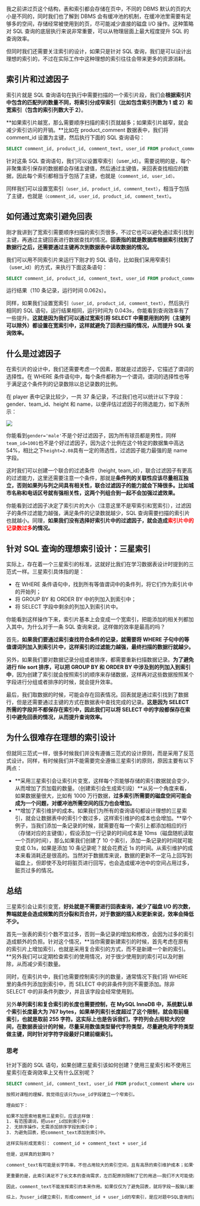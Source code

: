 我之前讲过页这个结构，表和索引都会存储在页中，不同的 DBMS 默认的页的大小是不同的，同时我们也了解到 DBMS 会有缓冲池的机制，在缓冲池里需要有足够多的空间，存储经常被使用到的页，尽可能减少直接的磁盘 I/O 操作。这种策略对 SQL 查询的底层执行来说非常重要，可以从物理层面上最大程度提升 SQL 的查询效率。

但同时我们还需要关注索引的设计，如果只是针对 SQL 查询，我们是可以设计出理想的索引的，不过在实际工作中这种理想的索引往往会带来更多的资源消耗。

## 索引片和过滤因子

索引片就是 SQL 查询语句在执行中需要扫描的一个索引片段，我们会**根据索引片中包含的匹配列的数量不同，将索引分成窄索引（比如包含索引列数为 1 或 2）和宽索引（包含的索引列数大于 2）**。

**如果索引片越宽，那么需要顺序扫描的索引页就越多；如果索引片越窄，就会减少索引访问的开销。**比如在 product_comment 数据表中，我们将 comment_id 设置为主键，然后执行下面的 SQL 查询语句：

```sql
SELECT comment_id, product_id, comment_text, user_id FROM product_comment WHERE user_id between 100001 and 100100
```

针对这条 SQL 查询语句，我们可以设置窄索引（user_id）。需要说明的是，每个非聚集索引保存的数据都会存储主键值，然后通过主键值，来回表查找相应的数据，因此每个索引都相当于包括了主键，也就是`（comment_id, user_id）。`

同样我们可以设置宽索引`（user_id, product_id, comment_text）`，相当于包括了主键，也就是`（comment_id, user_id, product_id, comment_text）`。

## 如何通过宽索引避免回表

刚才我讲到了宽索引需要顺序扫描的索引页很多，不过它也可以避免通过索引找到主键，再通过主键回表进行数据查找的情况。**回表指的就是数据库根据索引找到了数据行之后，还需要通过主键再次到数据表中读取数据的情况。**

我们可以用不同索引片来运行下刚才的 SQL 语句，比如我们采用窄索引（user_id）的方式，来执行下面这条语句：

```sql
SELECT comment_id, product_id, comment_text, user_id FROM product_comment WHERE user_id between 100001 and 100100
```

运行结果（110 条记录，运行时间 0.062s）。

同样，如果我们设置宽索引`（user_id, product_id, comment_text）`，然后执行相同的 SQL 语句，运行结果相同，运行时间为 0.043s，你能看到查询效率有了一些提升。**这就是因为我们可以通过宽索引将 SELECT 中需要用到的列（主键列可以除外）都设置在宽索引中，这样就避免了回表扫描的情况，从而提升 SQL 查询效率。**

## 什么是过滤因子

在索引片的设计中，我们还需要考虑一个因素，那就是过滤因子，它描述了谓词的选择性。在 WHERE 条件语句中，每个条件都称为一个谓词，谓词的选择性也等于满足这个条件列的记录数除以总记录数的比例。

在 player 表中记录比较少，一共 37 条记录，不过我们也可以统计以下字段：gender、team_id、height 和 name，以便评估过滤因子的筛选能力，如下表所示：

![](D:\Work\TyporaNotes\note\Sql\Mysql\SQL必知必会\pict\29-1.PNG)

你能看到`gender='male'`不是个好过滤因子，因为所有球员都是男性，同样`team_id=1001`也不是个好过滤因子，因为这个比例在这个特定的数据集中高达 54%，相比之下`height=2.08`具有一定的筛选性，过滤因子能力最强的是 name 字段。

这时我们可以创建一个联合的过滤条件（height, team_id），联合过滤因子有更高的过滤能力，这里还需要注意一个条件，那就是**条件列的关联性应该尽量相互独立，否则如果列与列之间具有相关性，联合过滤因子的能力就会下降很多。比如城市名称和电话区号就有强相关性，这两个列组合到一起不会加强过滤效果。**

你能看到过滤因子决定了索引片的大小（注意这里不是窄索引和宽索引），过滤因子的条件过滤能力越强，满足条件的记录数就越少，SQL 查询需要扫描的索引片也就越小。同理，**如果我们没有选择好索引片中的过滤因子，就会造成<font color=red>索引片中的记录数过多</font>的情况。**

## 针对 SQL 查询的理想索引设计：三星索引

实际上，存在着一个三星索引的标准，这就好比我们在学习数据表设计时提到的三范式一样。三星索引具体指的是：

* 在 WHERE 条件语句中，找到所有等值谓词中的条件列，将它们作为索引片中的开始列；
* 将 GROUP BY 和 ORDER BY 中的列加入到索引中；
* 将 SELECT 字段中剩余的列加入到索引片中。

你能看到这样操作下来，索引片基本上会变成一个宽索引，把能添加的相关列都加入其中。为什么对于一条 SQL 查询来说，这样做的效率是最高的吗？

首先，**如果我们要通过索引查找符合条件的记录，就需要将 WHERE 子句中的等值谓词列加入到索引片中，这样索引的过滤能力越强，最终扫描的数据行就越少。**

另外，如果我们要对数据记录分组或者排序，都需要重新扫描数据记录。**为了避免进行 file sort 排序，可以把 GROUP BY 和 ORDER BY 中涉及到的列加入到索引中**，因为创建了索引就会按照索引的顺序来存储数据，这样再对这些数据按照某个字段进行分组或者排序的时候，就会提升效率。

最后，我们取数据的时候，可能会存在回表情况。回表就是通过索引找到了数据行，但是还需要通过主键的方式在数据表中查找完成的记录。**这是因为 SELECT 所需的字段并不都保存在索引中，因此我们可以将 SELECT 中的字段都保存在索引中避免回表的情况，从而提升查询效率。**

## 为什么很难存在理想的索引设计

但就同三范式一样，很多时候我们并没有遵循三范式的设计原则，而是采用了反范式设计。同样，有时候我们并不能需要完全遵循三星索引的原则，原因主要有以下两点：

* **采用三星索引会让索引片变宽，这样每个页能够存储的索引数据就会变少，从而增加了页加载的数量。（创建索引会生成索引段）**从另一个角度来看，如果数据量很大，比如有 1000 万行数据，**过多索引所需要的磁盘空间可能会成为一个问题，对缓冲池所需空间的压力也会增加。**
* **增加了索引维护的成本。如果我们为所有的查询语句都设计理想的三星索引，就会让数据表中的索引个数过多，这样索引维护的成本也会增加。**举个例子，当我们添加一条记录的时候，就需要在每一个索引上都添加相应的行（存储对应的主键值），假设添加一行记录的时间成本是 10ms（磁盘随机读取一个页的时间），那么如果我们创建了 10 个索引，添加一条记录的时间就可能变成 0.1s，如果是添加 10 条记录呢？就会花费近 1s 的时间。从索引维护的成本来看消耗还是很高的。当然对于数据库来说，数据的更新不一定马上回写到磁盘上，但即使不及时将脏页进行回写，也会造成缓冲池中的空间占用过多，脏页过多的情况。

## 总结

三星索引会让索引变宽，**好处就是不需要进行回表查询，减少了磁盘 I/O 的次数，弊端就是会造成频繁的页分裂和页合并，对于数据的插入和更新来说，效率会降低不少。**

首先一张表的索引个数不宜过多，否则一条记录的增加和修改，会因为过多的索引造成额外的负担。针对这个情况，**当你需要新建索引的时候，首先考虑在原有的索引片上增加索引，也就是采用复合索引的方式，而不是新建一个新的索引。**另外我们可以定期检查索引的使用情况，对于很少使用到的索引可以及时删除，从而减少索引数量。

同时，在索引片中，我们也需要控制索引列的数量，通常情况下我们将 WHERE 里的条件列添加到索引中，而 SELECT 中的非条件列则不需要添加。除非 SELECT 中的非条件列数少，并且该字段会经常使用到。

另外**单列索引和复合索引的长度也需要控制，在 MySQL InnoDB 中，系统默认单个索引长度最大为 767 bytes，如果单列索引长度超过了这个限制，就会取前缀索引，也就是取前 255 字符。这实际上也是告诉我们，字符列会占用较大的空间，在数据表设计的时候，尽量采用数值类型替代字符类型，尽量避免用字符类型做主键，同时针对字符字段最好只建前缀索引。**

### 思考

针对下面的 SQL 语句，如果创建三星索引该如何创建？使用三星索引和不使用三星索引在查询效率上又有什么区别呢？

```sql
SELECT comment_id, comment_text, user_id FROM product_comment where user_id BETWEEN 100000 AND 200000
```

```tex
按照对课程的理解，我觉得应该只为use_id字段建立一个窄索引。

理由如下：

如果不加思索地套用三星索引，应该这样做：
1. 有范围谓词，把user_id加到索引中；
2. 无排序操作，无需添加排序字段到索引中；
3. 为避免回表，把comment_text添加到索引中。

这样实际形成宽索引： comment_id + comment_text + user_id

但是，这样真的划算吗？

comment_text有可能是长字符串，不但占用较大的索引空间，且有高昂的索引维护成本；如果仅仅建立前缀索引，又无法避免回表操作。

更重要的是，此索引满足不了长文本的查询需求，左匹配原则限制了它的用途——我们不大可能使用起始字符串去搜索一段评论——全文索引更为适用。

因此，comment_text不能发挥索引的本来作用。如果仅仅为了避免回表，就将字段一股脑儿塞到索引中，可说是本末倒置了。

综上，为user_id建立索引，形成comment_id + user_id的窄索引，是应对题中SQL查询的正确方法。
```

